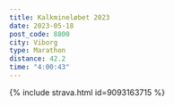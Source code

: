 ```yaml
---
title: Kalkmineløbet 2023
date: 2023-05-18
post_code: 8800
city: Viborg
type: Marathon
distance: 42.2
time: "4:00:43"
---
```

{% include strava.html id=9093163715 %}